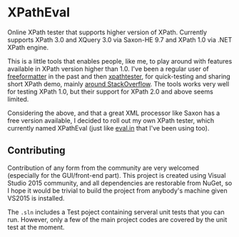 # XPathEval
Online XPath tester that supports higher version of XPath. Currently supports XPath 3.0 and XQuery 3.0 via Saxon-HE 9.7 and XPath 1.0 via .NET XPath engine.

This is a little tools that enables people, like me, to play around with features available in XPath version higher than 1.0. I've been a regular user of [freeformatter](http://www.freeformatter.com/xpath-tester.html) in the past and then [xpathtester](http://www.xpathtester.com/xpath), for quick-testing and sharing short XPath demo, mainly [around StackOverflow](http://stackoverflow.com/search?q=user:2998271+[xpath]). The tools works very well for testing XPath 1.0, but their support for XPath 2.0 and above seems limited. 

Considering the above, and that a great XML processor like Saxon has a free version available, I decided to roll out my own XPath tester, which currently named XPathEval (just like [eval.in](https://eval.in/) that I've been using too).

Contributing
-------------

Contribution of any form from the community are very welcomed (especially for the GUI/front-end part). This project is created using Visual Studio 2015 community, and all dependencies are restorable from NuGet, so I hope it would be trivial to build the project from anybody's machine given VS2015 is installed.

The `.sln` includes a Test poject containing serveral unit tests that you can run. However, only a few of the main project codes are covered by the unit test at the moment.

